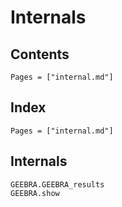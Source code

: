 # Internals

## Contents

```@contents
Pages = ["internal.md"]
```

## Index

```@index
Pages = ["internal.md"]
```

## Internals
```@docs
GEEBRA.GEEBRA_results
GEEBRA.show
```
